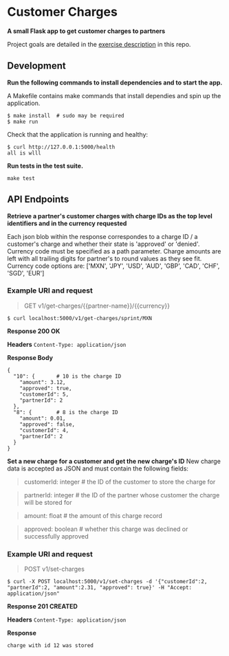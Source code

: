 
# Customer Charges

__A small Flask app to get customer charges to partners__

Project goals are detailed in the [exercise description](exercise_description.md) in this repo.

## Development

__Run the following commands to install dependencies and to start the app.__

A Makefile contains make commands that install dependies and spin up the application.
```
$ make install  # sudo may be required
$ make run
```
Check that the application is running and healthy:
```
$ curl http://127.0.0.1:5000/health
all is wlll
```

__Run tests in the test suite.__
```
make test
```


## API Endpoints

__Retrieve a partner's customer charges with charge IDs as the top level identifiers and in the currency requested__

Each json blob within the response correspondes to a charge ID / a customer's charge and whether their state is 'approved' or 'denied'.
Currency code must be specified as a path parameter. Charge amounts are left with all trailing digits for partner's to round values as they see fit.
Currency code options are: ['MXN', 'JPY', 'USD', 'AUD', 'GBP', 'CAD', 'CHF', 'SGD', 'EUR']

### __Example URI and request__

> GET v1/get-charges/{{partner-name}}/{{currency}}


`$ curl localhost:5000/v1/get-charges/sprint/MXN`

__Response 200 OK__

__Headers__ `Content-Type: application/json`

__Response Body__
```
{
  "10": {		# 10 is the charge ID
    "amount": 3.12,
    "approved": true,
    "customerId": 5,
    "partnerId": 2
  },
  "8": {		# 8 is the charge ID
    "amount": 0.01,
    "approved": false,
    "customerId": 4,
    "partnerId": 2
  }
}
```


__Set a new charge for a customer and get the new charge's ID__
New charge data is accepted as JSON and must contain the following fields:

>customerId: integer  # the ID of the customer to store the charge for

>partnerId: integer  # the ID of the partner whose customer the charge will be stored for

>amount: float  # the amount of this charge record

>approved: boolean  # whether this charge was declined or successfully approved


### __Example URI and request__

> POST v1/set-charges


`$ curl -X POST localhost:5000/v1/set-charges -d '{"customerId":2, "partnerId":2, "amount":2.31, "approved": true}' -H "Accept: application/json"`

__Response 201 CREATED__

__Headers__ `Content-Type: application/json`

__Response__
```
charge with id 12 was stored
```
